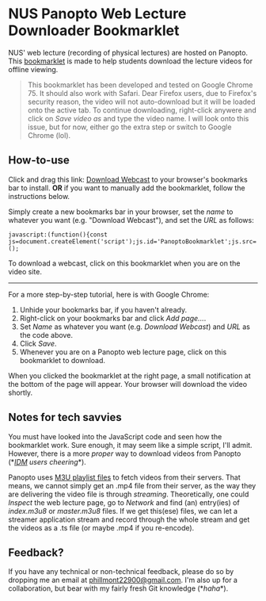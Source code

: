 ﻿# NUS Panopto Web Lecture Downloader Bookmarklet

NUS' web lecture (recording of physical lectures) are hosted on Panopto. This [bookmarklet](https://en.wikipedia.org/wiki/Bookmarklet) is made to help students download the lecture videos for offline viewing.
>This bookmarklet has been developed and tested on Google Chrome 75. It should also work with Safari. Dear Firefox users, due to Firefox's security reason, the video will not auto-download but it will be loaded onto the active tab. To continue downloading, right-click anywere and click on *Save video as* and type the video name. I will look onto this issue, but for now, either go the extra step or switch to Google Chrome (lol).
## How-to-use

Click and drag this link: [Download Webcast](javascript:%28function%28%29%7Bconst%20js%3Ddocument.createElement%28%27script%27%29%3Bjs.id%3D%27PanoptoBookmarklet%27%3Bjs.src%3D%27https%3A%2F%2Fcdn.jsdelivr.net%2Fgh%2Fpurfectliterature%2FPanoptoBookmarklet%40master%2Fbookmarklet.min.js%27%3Bdocument.body.appendChild%28js%29%3B%7D%29%28%29%3B) to your browser's bookmarks bar to install. **OR** if you want to manually add the bookmarklet, follow the instructions below.

Simply create a new bookmarks bar in your browser, set the *name* to whatever you want (e.g. "Download Webcast"), and set the *URL* as follows:

    javascript:(function(){const js=document.createElement('script');js.id='PanoptoBookmarklet';js.src='https://cdn.jsdelivr.net/gh/purfectliterature/PanoptoBookmarklet@master/bookmarklet.min.js';document.body.appendChild(js);})();
To download a webcast, click on this bookmarklet when you are on the video site.

---
For a more step-by-step tutorial, here is with Google Chrome:
1. Unhide your bookmarks bar, if you haven't already.
2. Right-click on your bookmarks bar and click *Add page...*.
3. Set *Name* as whatever you want (e.g. *Download Webcast*) and *URL* as the code above.
4. Click *Save*.
5. Whenever you are on a Panopto web lecture page, click on this bookmarklet to download.

When you clicked the bookmarklet at the right page, a small notification at the bottom of the page will  appear. Your browser will download the video shortly.

## Notes for tech savvies

You must have looked into the JavaScript code and seen how the bookmarklet work. Sure enough, it may seem like a simple script, I'll admit. However, there is a more *proper* way to download videos from Panopto (\**[IDM](https://www.internetdownloadmanager.com/) users cheering*\*).

Panopto uses [M3U playlist files](https://en.wikipedia.org/wiki/M3U) to fetch videos from their servers. That means, we cannot simply get an .mp4 file from their server, as the way they are delivering the video file is through *streaming*. Theoretically, one could *Inspect* the web lecture page, go to *Network* and find (an) entry(ies) of *index.m3u8* or *master.m3u8* files. If we get this(ese) files, we can let a streamer application stream and record through the whole stream and get the videos as a .ts file (or maybe .mp4 if you re-encode).

## Feedback?
If you have any technical or non-technical feedback, please do so by dropping me an email at [phillmont22900@gmail.com](mailto:phillmont22900@gmail.com). I'm also up for a collaboration, but bear with my fairly fresh Git knowledge (\**haha*\*).
